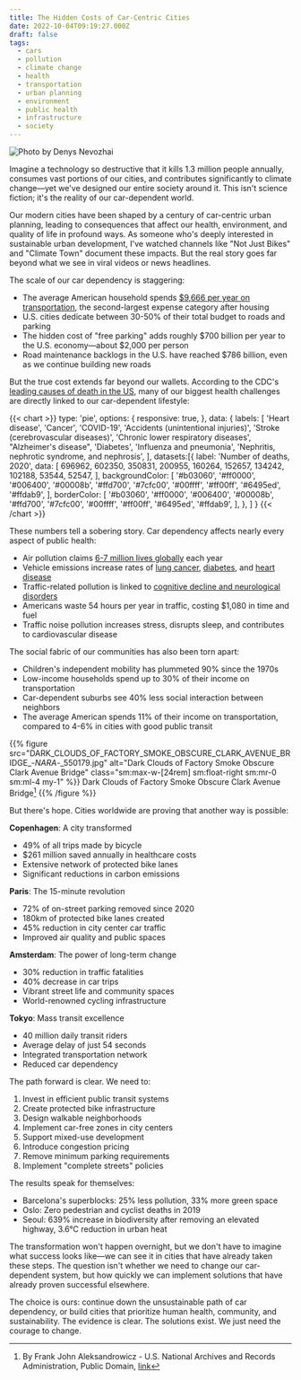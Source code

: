 ```yaml
---
title: The Hidden Costs of Car-Centric Cities
date: 2022-10-04T09:19:27.000Z
draft: false
tags:
  - cars
  - pollution
  - climate change
  - health
  - transportation
  - urban planning
  - environment
  - public health
  - infrastructure
  - society
---
```

![Photo by Denys Nevozhai](cars.jpg "Photo by Denys Nevozhai")

Imagine a technology so destructive that it kills 1.3 million people annually, consumes vast portions of our cities, and contributes significantly to climate change—yet we've designed our entire society around it. This isn't science fiction; it's the reality of our car-dependent world.

Our modern cities have been shaped by a century of car-centric urban planning, leading to consequences that affect our health, environment, and quality of life in profound ways. As someone who's deeply interested in sustainable urban development, I've watched channels like "Not Just Bikes" and "Climate Town" document these impacts. But the real story goes far beyond what we see in viral videos or news headlines.

The scale of our car dependency is staggering:

- The average American household spends [$9,666 per year on transportation](https://newsroom.aaa.com/wp-content/uploads/2021/08/2021-YDC-Fact-Sheet-FINAL-8-9-21.pdf), the second-largest expense category after housing
- U.S. cities dedicate between 30-50% of their total budget to roads and parking
- The hidden cost of "free parking" adds roughly $700 billion per year to the U.S. economy—about $2,000 per person
- Road maintenance backlogs in the U.S. have reached $786 billion, even as we continue building new roads

But the true cost extends far beyond our wallets. According to the CDC's [leading causes of death in the US](https://www.cdc.gov/nchs/fastats/leading-causes-of-death.htm), many of our biggest health challenges are directly linked to our car-dependent lifestyle:

{{< chart >}}
type: 'pie',
options: {
    responsive: true,
},
data: {
  labels: [
    'Heart disease',
    'Cancer',
    'COVID-19',
    'Accidents (unintentional injuries)',
    'Stroke (cerebrovascular diseases)',
    'Chronic lower respiratory diseases',
    "Alzheimer's disease",
    'Diabetes',
    'Influenza and pneumonia',
    'Nephritis, nephrotic syndrome, and nephrosis',
  ],
  datasets:[{
    label: 'Number of deaths, 2020',
    data: [
        696962,
        602350,
        350831,
        200955,
        160264,
        152657,
        134242,
        102188,
        53544,
        52547,
     ],
    backgroundColor: [
        '#b03060',
        '#ff0000',
        '#006400',
        '#00008b',
        '#ffd700',
        '#7cfc00',
        '#00ffff',
        '#ff00ff',
        '#6495ed',
        '#ffdab9',
    ],
    borderColor: [
        '#b03060',
        '#ff0000',
        '#006400',
        '#00008b',
        '#ffd700',
        '#7cfc00',
        '#00ffff',
        '#ff00ff',
        '#6495ed',
        '#ffdab9',
    ],
    },
  ]
}
{{< /chart >}}

These numbers tell a sobering story. Car dependency affects nearly every aspect of public health:

- Air pollution claims [6-7 million lives globally](https://www.thelancet.com/journals/lanplh/article/PIIS2542-5196(22)00090-0/fulltext) each year
- Vehicle emissions increase rates of [lung cancer](https://www.ncbi.nlm.nih.gov/pmc/articles/PMC4448375/), [diabetes](https://www.thelancet.com/journals/lanpla/article/PIIS2542-5196(18)30140-2/fulltext), and [heart disease](https://www.ncbi.nlm.nih.gov/pmc/articles/PMC2844969/)
- Traffic-related pollution is linked to [cognitive decline and neurological disorders](https://www.pnas.org/doi/full/10.1073/pnas.1809474115)
- Americans waste 54 hours per year in traffic, costing $1,080 in time and fuel
- Traffic noise pollution increases stress, disrupts sleep, and contributes to cardiovascular disease

The social fabric of our communities has also been torn apart:

- Children's independent mobility has plummeted 90% since the 1970s
- Low-income households spend up to 30% of their income on transportation
- Car-dependent suburbs see 40% less social interaction between neighbors
- The average American spends 11% of their income on transportation, compared to 4-6% in cities with good public transit

{{% figure
    src="DARK_CLOUDS_OF_FACTORY_SMOKE_OBSCURE_CLARK_AVENUE_BRIDGE_-_NARA_-_550179.jpg"
    alt="Dark Clouds of Factory Smoke Obscure Clark Avenue Bridge"
    class="sm:max-w-[24rem] sm:float-right sm:mr-0 sm:ml-4 my-1"
    %}}
Dark Clouds of Factory Smoke Obscure Clark Avenue Bridge[^1]
{{% /figure %}}

But there's hope. Cities worldwide are proving that another way is possible:

**Copenhagen**: A city transformed

- 49% of all trips made by bicycle
- $261 million saved annually in healthcare costs
- Extensive network of protected bike lanes
- Significant reductions in carbon emissions

**Paris**: The 15-minute revolution

- 72% of on-street parking removed since 2020
- 180km of protected bike lanes created
- 45% reduction in city center car traffic
- Improved air quality and public spaces

**Amsterdam**: The power of long-term change

- 30% reduction in traffic fatalities
- 40% decrease in car trips
- Vibrant street life and community spaces
- World-renowned cycling infrastructure

**Tokyo**: Mass transit excellence

- 40 million daily transit riders
- Average delay of just 54 seconds
- Integrated transportation network
- Reduced car dependency

The path forward is clear. We need to:

1. Invest in efficient public transit systems
2. Create protected bike infrastructure
3. Design walkable neighborhoods
4. Implement car-free zones in city centers
5. Support mixed-use development
6. Introduce congestion pricing
7. Remove minimum parking requirements
8. Implement "complete streets" policies

The results speak for themselves:

- Barcelona's superblocks: 25% less pollution, 33% more green space
- Oslo: Zero pedestrian and cyclist deaths in 2019
- Seoul: 639% increase in biodiversity after removing an elevated highway, 3.6°C reduction in urban heat

The transformation won't happen overnight, but we don't have to imagine what success looks like—we can see it in cities that have already taken these steps. The question isn't whether we need to change our car-dependent system, but how quickly we can implement solutions that have already proven successful elsewhere.

The choice is ours: continue down the unsustainable path of car dependency, or build cities that prioritize human health, community, and sustainability. The evidence is clear. The solutions exist. We just need the courage to change.

[^1]: By Frank John Aleksandrowicz - U.S. National Archives and Records Administration, Public Domain, [link](https://commons.wikimedia.org/w/index.php?curid=17100801)
